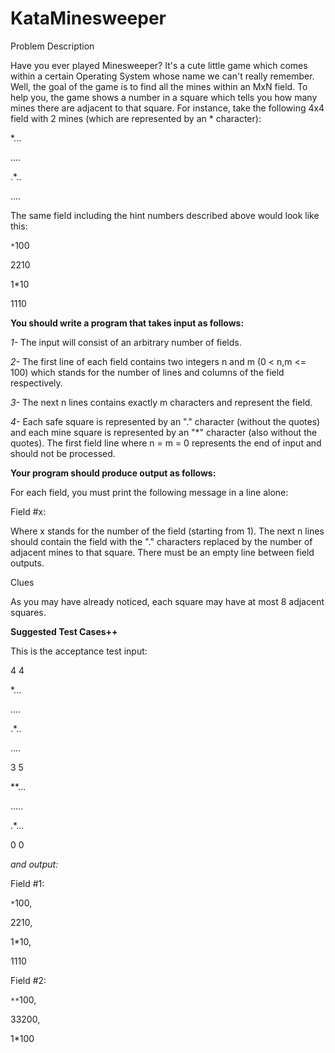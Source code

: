 # KataMinesweeper

Problem Description

Have you ever played Minesweeper? It's a cute little game which comes within a certain Operating System whose name we can't really remember. Well, the goal of the game is to find all the mines within an MxN field. To help you, the game shows a number in a square which tells you how many mines there are adjacent to that square. For instance, take the following 4x4 field with 2 mines (which are represented by an * character):


*...

....

.*..

....


The same field including the hint numbers described above would look like this:

`*`100

2210

1*10

1110


**You should write a program that takes input as follows:**

*1-* The input will consist of an arbitrary number of fields. 

*2-* The first line of each field contains two integers n and m (0 < n,m <= 100) which stands for the number of lines and columns of the field respectively. 

*3-* The next n lines contains exactly m characters and represent the field. 

*4-* Each safe square is represented by an "." character (without the quotes) 
	and each mine square is represented by an "*" character (also without the quotes). The first field line where n = m = 0 represents the end of input and should not be processed.

**Your program should produce output as follows:**

For each field, you must print the following message in a line alone:

Field #x:

Where x stands for the number of the field (starting from 1). The next n lines should contain the field with the "." characters replaced by the number of adjacent mines to that square. There must be an empty line between field outputs.

Clues

As you may have already noticed, each square may have at most 8 adjacent squares.

**Suggested Test Cases++**

This is the acceptance test input:

4 4

*...

....

.*..

....


3 5

**...

.....

.*...

0 0

*and output:*

Field #1:

`*`100,

2210,

1*10,

1110

Field #2:

`**`100,

33200,

1*100
